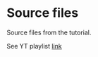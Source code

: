 Source files
============

Source files from the tutorial.

See YT playlist [link](www.youtube.com/playlist?list=PL8rAHHj3o8zaVTpexHzV2H3tTeP7Y-_0L)
